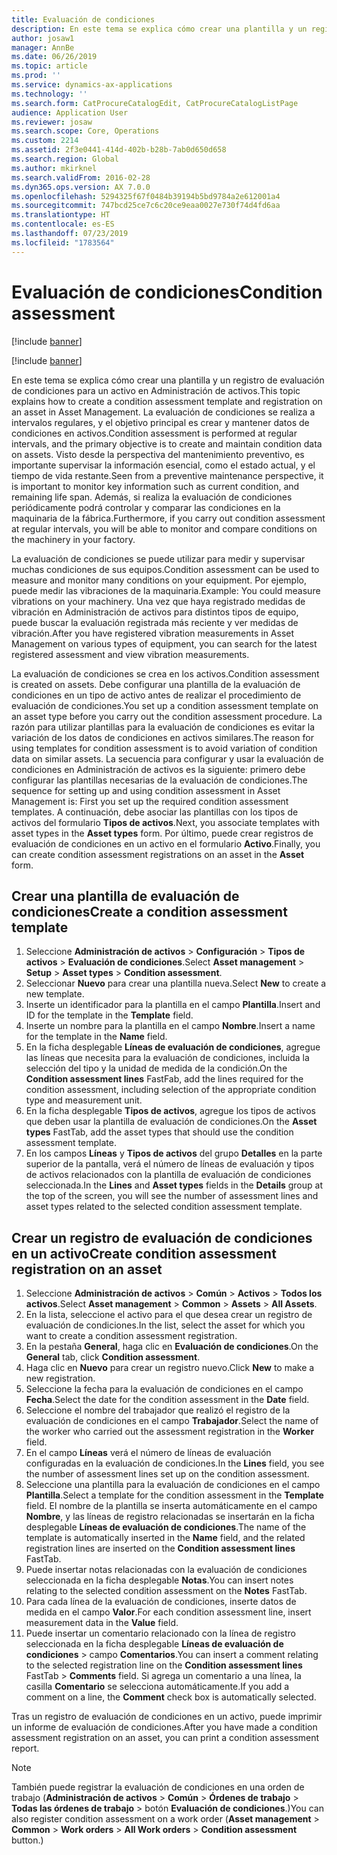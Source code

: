 ```yaml
---
title: Evaluación de condiciones
description: En este tema se explica cómo crear una plantilla y un registro de evaluación de condiciones para un activo en Administración de activos.
author: josaw1
manager: AnnBe
ms.date: 06/26/2019
ms.topic: article
ms.prod: ''
ms.service: dynamics-ax-applications
ms.technology: ''
ms.search.form: CatProcureCatalogEdit, CatProcureCatalogListPage
audience: Application User
ms.reviewer: josaw
ms.search.scope: Core, Operations
ms.custom: 2214
ms.assetid: 2f3e0441-414d-402b-b28b-7ab0d650d658
ms.search.region: Global
ms.author: mkirknel
ms.search.validFrom: 2016-02-28
ms.dyn365.ops.version: AX 7.0.0
ms.openlocfilehash: 5294325f67f0484b39194b5bd9784a2e612001a4
ms.sourcegitcommit: 747bcd25ce7c6c20ce9eaa0027e730f74d4fd6aa
ms.translationtype: HT
ms.contentlocale: es-ES
ms.lasthandoff: 07/23/2019
ms.locfileid: "1783564"
---
```

# <a name="condition-assessment"></a><span data-ttu-id="675b9-103">Evaluación de condiciones</span><span class="sxs-lookup"><span data-stu-id="675b9-103">Condition assessment</span></span>

[!include [banner](../../includes/banner.md)]

[!include [banner](../../includes/preview-banner.md)]

<span data-ttu-id="675b9-104">En este tema se explica cómo crear una plantilla y un registro de evaluación de condiciones para un activo en Administración de activos.</span><span class="sxs-lookup"><span data-stu-id="675b9-104">This topic explains how to create a condition assessment template and registration on an asset in Asset Management.</span></span> <span data-ttu-id="675b9-105">La evaluación de condiciones se realiza a intervalos regulares, y el objetivo principal es crear y mantener datos de condiciones en activos.</span><span class="sxs-lookup"><span data-stu-id="675b9-105">Condition assessment is performed at regular intervals, and the primary objective is to create and maintain condition data on assets.</span></span> <span data-ttu-id="675b9-106">Visto desde la perspectiva del mantenimiento preventivo, es importante supervisar la información esencial, como el estado actual, y el tiempo de vida restante.</span><span class="sxs-lookup"><span data-stu-id="675b9-106">Seen from a preventive maintenance perspective, it is important to monitor key information such as current condition, and remaining life span.</span></span> <span data-ttu-id="675b9-107">Además, si realiza la evaluación de condiciones periódicamente podrá controlar y comparar las condiciones en la maquinaria de la fábrica.</span><span class="sxs-lookup"><span data-stu-id="675b9-107">Furthermore, if you carry out condition assessment at regular intervals, you will be able to monitor and compare conditions on the machinery in your factory.</span></span>

<span data-ttu-id="675b9-108">La evaluación de condiciones se puede utilizar para medir y supervisar muchas condiciones de sus equipos.</span><span class="sxs-lookup"><span data-stu-id="675b9-108">Condition assessment can be used to measure and monitor many conditions on your equipment.</span></span> <span data-ttu-id="675b9-109">Por ejemplo, puede medir las vibraciones de la maquinaria.</span><span class="sxs-lookup"><span data-stu-id="675b9-109">Example: You could measure vibrations on your machinery.</span></span> <span data-ttu-id="675b9-110">Una vez que haya registrado medidas de vibración en Administración de activos para distintos tipos de equipo, puede buscar la evaluación registrada más reciente y ver medidas de vibración.</span><span class="sxs-lookup"><span data-stu-id="675b9-110">After you have registered vibration measurements in Asset Management on various types of equipment, you can search for the latest registered assessment and view vibration measurements.</span></span>

<span data-ttu-id="675b9-111">La evaluación de condiciones se crea en los activos.</span><span class="sxs-lookup"><span data-stu-id="675b9-111">Condition assessment is created on assets.</span></span> <span data-ttu-id="675b9-112">Debe configurar una plantilla de la evaluación de condiciones en un tipo de activo antes de realizar el procedimiento de evaluación de condiciones.</span><span class="sxs-lookup"><span data-stu-id="675b9-112">You set up a condition assessment template on an asset type before you carry out the condition assessment procedure.</span></span> <span data-ttu-id="675b9-113">La razón para utilizar plantillas para la evaluación de condiciones es evitar la variación de los datos de condiciones en activos similares.</span><span class="sxs-lookup"><span data-stu-id="675b9-113">The reason for using templates for condition assessment is to avoid variation of condition data on similar assets.</span></span> <span data-ttu-id="675b9-114">La secuencia para configurar y usar la evaluación de condiciones en Administración de activos es la siguiente: primero debe configurar las plantillas necesarias de la evaluación de condiciones.</span><span class="sxs-lookup"><span data-stu-id="675b9-114">The sequence for setting up and using condition assessment in Asset Management is: First you set up the required condition assessment templates.</span></span> <span data-ttu-id="675b9-115">A continuación, debe asociar las plantillas con los tipos de activos del formulario **Tipos de activos**.</span><span class="sxs-lookup"><span data-stu-id="675b9-115">Next, you associate templates with asset types in the **Asset types** form.</span></span> <span data-ttu-id="675b9-116">Por último, puede crear registros de evaluación de condiciones en un activo en el formulario **Activo**.</span><span class="sxs-lookup"><span data-stu-id="675b9-116">Finally, you can create condition assessment registrations on an asset in the **Asset** form.</span></span>

## <a name="create-a-condition-assessment-template"></a><span data-ttu-id="675b9-117">Crear una plantilla de evaluación de condiciones</span><span class="sxs-lookup"><span data-stu-id="675b9-117">Create a condition assessment template</span></span>

1. <span data-ttu-id="675b9-118">Seleccione **Administración de activos** > **Configuración** > **Tipos de activos** > **Evaluación de condiciones**.</span><span class="sxs-lookup"><span data-stu-id="675b9-118">Select **Asset management** > **Setup** > **Asset types** > **Condition assessment**.</span></span>
2. <span data-ttu-id="675b9-119">Seleccionar **Nuevo** para crear una plantilla nueva.</span><span class="sxs-lookup"><span data-stu-id="675b9-119">Select **New** to create a new template.</span></span>
3. <span data-ttu-id="675b9-120">Inserte un identificador para la plantilla en el campo **Plantilla**.</span><span class="sxs-lookup"><span data-stu-id="675b9-120">Insert and ID for the template in the **Template** field.</span></span>
4. <span data-ttu-id="675b9-121">Inserte un nombre para la plantilla en el campo **Nombre**.</span><span class="sxs-lookup"><span data-stu-id="675b9-121">Insert a name for the template in the **Name** field.</span></span>
5. <span data-ttu-id="675b9-122">En la ficha desplegable **Líneas de evaluación de condiciones**, agregue las líneas que necesita para la evaluación de condiciones, incluida la selección del tipo y la unidad de medida de la condición.</span><span class="sxs-lookup"><span data-stu-id="675b9-122">On the **Condition assessment lines** FastFab, add the lines required for the condition assessment, including selection of the appropriate condition type and measurement unit.</span></span>
6. <span data-ttu-id="675b9-123">En la ficha desplegable **Tipos de activos**, agregue los tipos de activos que deben usar la plantilla de evaluación de condiciones.</span><span class="sxs-lookup"><span data-stu-id="675b9-123">On the **Asset types** FastTab, add the asset types that should use the condition assessment template.</span></span>
7. <span data-ttu-id="675b9-124">En los campos **Líneas** y **Tipos de activos** del grupo **Detalles** en la parte superior de la pantalla, verá el número de líneas de evaluación y tipos de activos relacionados con la plantilla de evaluación de condiciones seleccionada.</span><span class="sxs-lookup"><span data-stu-id="675b9-124">In the **Lines** and **Asset types** fields in the **Details** group at the top of the screen, you will see the number of assessment lines and asset types related to the selected condition assessment template.</span></span>


## <a name="create-condition-assessment-registration-on-an-asset"></a><span data-ttu-id="675b9-125">Crear un registro de evaluación de condiciones en un activo</span><span class="sxs-lookup"><span data-stu-id="675b9-125">Create condition assessment registration on an asset</span></span>

1. <span data-ttu-id="675b9-126">Seleccione **Administración de activos** > **Común** > **Activos** > **Todos los activos**.</span><span class="sxs-lookup"><span data-stu-id="675b9-126">Select **Asset management** > **Common** > **Assets** > **All Assets**.</span></span>
2. <span data-ttu-id="675b9-127">En la lista, seleccione el activo para el que desea crear un registro de evaluación de condiciones.</span><span class="sxs-lookup"><span data-stu-id="675b9-127">In the list, select the asset for which you want to create a condition assessment registration.</span></span>
3. <span data-ttu-id="675b9-128">En la pestaña **General**, haga clic en **Evaluación de condiciones**.</span><span class="sxs-lookup"><span data-stu-id="675b9-128">On the **General** tab, click **Condition assessment**.</span></span>
4. <span data-ttu-id="675b9-129">Haga clic en **Nuevo** para crear un registro nuevo.</span><span class="sxs-lookup"><span data-stu-id="675b9-129">Click **New** to make a new registration.</span></span>
5. <span data-ttu-id="675b9-130">Seleccione la fecha para la evaluación de condiciones en el campo **Fecha**.</span><span class="sxs-lookup"><span data-stu-id="675b9-130">Select the date for the condition assessment in the **Date** field.</span></span>
6. <span data-ttu-id="675b9-131">Seleccione el nombre del trabajador que realizó el registro de la evaluación de condiciones en el campo **Trabajador**.</span><span class="sxs-lookup"><span data-stu-id="675b9-131">Select the name of the worker who carried out the assessment registration in the **Worker** field.</span></span>
7. <span data-ttu-id="675b9-132">En el campo **Líneas** verá el número de líneas de evaluación configuradas en la evaluación de condiciones.</span><span class="sxs-lookup"><span data-stu-id="675b9-132">In the **Lines** field, you see the number of assessment lines set up on the condition assessment.</span></span>
8. <span data-ttu-id="675b9-133">Seleccione una plantilla para la evaluación de condiciones en el campo **Plantilla**.</span><span class="sxs-lookup"><span data-stu-id="675b9-133">Select a template for the condition assessment in the **Template** field.</span></span> <span data-ttu-id="675b9-134">El nombre de la plantilla se inserta automáticamente en el campo **Nombre**, y las líneas de registro relacionadas se insertarán en la ficha desplegable **Líneas de evaluación de condiciones**.</span><span class="sxs-lookup"><span data-stu-id="675b9-134">The name of the template is automatically inserted in the **Name** field, and the related registration lines are inserted on the **Condition assessment lines** FastTab.</span></span>
9. <span data-ttu-id="675b9-135">Puede insertar notas relacionadas con la evaluación de condiciones seleccionada en la ficha desplegable **Notas**.</span><span class="sxs-lookup"><span data-stu-id="675b9-135">You can insert notes relating to the selected condition assessment on the **Notes** FastTab.</span></span>
10. <span data-ttu-id="675b9-136">Para cada línea de la evaluación de condiciones, inserte datos de medida en el campo **Valor**.</span><span class="sxs-lookup"><span data-stu-id="675b9-136">For each condition assessment line, insert measurement data in the **Value** field.</span></span>
11. <span data-ttu-id="675b9-137">Puede insertar un comentario relacionado con la línea de registro seleccionada en la ficha desplegable **Líneas de evaluación de condiciones** > campo **Comentarios**.</span><span class="sxs-lookup"><span data-stu-id="675b9-137">You can insert a comment relating to the selected registration line on the **Condition assessment lines** FastTab > **Comments** field.</span></span> <span data-ttu-id="675b9-138">Si agrega un comentario a una línea, la casilla **Comentario** se selecciona automáticamente.</span><span class="sxs-lookup"><span data-stu-id="675b9-138">If you add a comment on a line, the **Comment** check box is automatically selected.</span></span>

<span data-ttu-id="675b9-139">Tras un registro de evaluación de condiciones en un activo, puede imprimir un informe de evaluación de condiciones.</span><span class="sxs-lookup"><span data-stu-id="675b9-139">After you have made a condition assessment registration on an asset, you can print a condition assessment report.</span></span>

>[!NOTE]
><span data-ttu-id="675b9-140">También puede registrar la evaluación de condiciones en una orden de trabajo (**Administración de activos** > **Común** > **Órdenes de trabajo** > **Todas las órdenes de trabajo** >  botón **Evaluación de condiciones**.)</span><span class="sxs-lookup"><span data-stu-id="675b9-140">You can also register condition assessment on a work order (**Asset management** > **Common** > **Work orders** > **All Work orders** > **Condition assessment** button.)</span></span>
